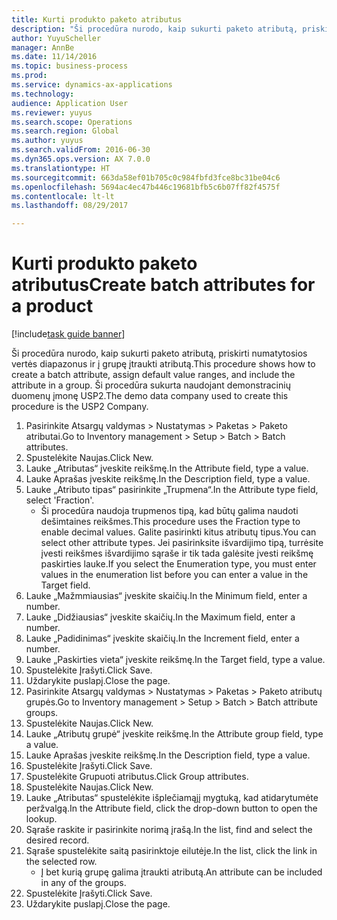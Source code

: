 ```yaml
--- 
title: Kurti produkto paketo atributus
description: "Ši procedūra nurodo, kaip sukurti paketo atributą, priskirti numatytosios vertės diapazonus ir į grupę įtraukti atributą."
author: YuyuScheller
manager: AnnBe
ms.date: 11/14/2016
ms.topic: business-process
ms.prod: 
ms.service: dynamics-ax-applications
ms.technology: 
audience: Application User
ms.reviewer: yuyus
ms.search.scope: Operations
ms.search.region: Global
ms.author: yuyus
ms.search.validFrom: 2016-06-30
ms.dyn365.ops.version: AX 7.0.0
ms.translationtype: HT
ms.sourcegitcommit: 663da58ef01b705c0c984fbfd3fce8bc31be04c6
ms.openlocfilehash: 5694ac4ec47b446c19681bfb5c6b07ff82f4575f
ms.contentlocale: lt-lt
ms.lasthandoff: 08/29/2017

---
```

# <a name="create-batch-attributes-for-a-product"></a><span data-ttu-id="ff761-103">Kurti produkto paketo atributus</span><span class="sxs-lookup"><span data-stu-id="ff761-103">Create batch attributes for a product</span></span>

[!include[task guide banner](../../includes/task-guide-banner.md)]

<span data-ttu-id="ff761-104">Ši procedūra nurodo, kaip sukurti paketo atributą, priskirti numatytosios vertės diapazonus ir į grupę įtraukti atributą.</span><span class="sxs-lookup"><span data-stu-id="ff761-104">This procedure shows how to create a batch attribute, assign default value ranges, and include the attribute in a group.</span></span> <span data-ttu-id="ff761-105">Ši procedūra sukurta naudojant demonstracinių duomenų įmonę USP2.</span><span class="sxs-lookup"><span data-stu-id="ff761-105">The demo data company used to create this procedure is the USP2 Company.</span></span>

1. <span data-ttu-id="ff761-106">Pasirinkite Atsargų valdymas > Nustatymas > Paketas > Paketo atributai.</span><span class="sxs-lookup"><span data-stu-id="ff761-106">Go to Inventory management > Setup > Batch > Batch attributes.</span></span>
2. <span data-ttu-id="ff761-107">Spustelėkite Naujas.</span><span class="sxs-lookup"><span data-stu-id="ff761-107">Click New.</span></span>
3. <span data-ttu-id="ff761-108">Lauke „Atributas“ įveskite reikšmę.</span><span class="sxs-lookup"><span data-stu-id="ff761-108">In the Attribute field, type a value.</span></span>
4. <span data-ttu-id="ff761-109">Lauke Aprašas įveskite reikšmę.</span><span class="sxs-lookup"><span data-stu-id="ff761-109">In the Description field, type a value.</span></span>
5. <span data-ttu-id="ff761-110">Lauke „Atributo tipas“ pasirinkite „Trupmena“.</span><span class="sxs-lookup"><span data-stu-id="ff761-110">In the Attribute type field, select 'Fraction'.</span></span>
    * <span data-ttu-id="ff761-111">Ši procedūra naudoja trupmenos tipą, kad būtų galima naudoti dešimtaines reikšmes.</span><span class="sxs-lookup"><span data-stu-id="ff761-111">This procedure uses the Fraction type to enable decimal values.</span></span> <span data-ttu-id="ff761-112">Galite pasirinkti kitus atributų tipus.</span><span class="sxs-lookup"><span data-stu-id="ff761-112">You can select other attribute types.</span></span> <span data-ttu-id="ff761-113">Jei pasirinksite išvardijimo tipą, turrėsite įvesti reikšmes išvardijimo sąraše ir tik tada galėsite įvesti reikšmę paskirties lauke.</span><span class="sxs-lookup"><span data-stu-id="ff761-113">If you select the Enumeration type, you must enter values in the enumeration list before you can enter a value in the Target field.</span></span>  
6. <span data-ttu-id="ff761-114">Lauke „Mažmmiausias“ įveskite skaičių.</span><span class="sxs-lookup"><span data-stu-id="ff761-114">In the Minimum field, enter a number.</span></span>
7. <span data-ttu-id="ff761-115">Lauke „Didžiausias“ įveskite skaičių.</span><span class="sxs-lookup"><span data-stu-id="ff761-115">In the Maximum field, enter a number.</span></span>
8. <span data-ttu-id="ff761-116">Lauke „Padidinimas“ įveskite skaičių.</span><span class="sxs-lookup"><span data-stu-id="ff761-116">In the Increment field, enter a number.</span></span>
9. <span data-ttu-id="ff761-117">Lauke „Paskirties vieta“ įveskite reikšmę.</span><span class="sxs-lookup"><span data-stu-id="ff761-117">In the Target field, type a value.</span></span>
10. <span data-ttu-id="ff761-118">Spustelėkite Įrašyti.</span><span class="sxs-lookup"><span data-stu-id="ff761-118">Click Save.</span></span>
11. <span data-ttu-id="ff761-119">Uždarykite puslapį.</span><span class="sxs-lookup"><span data-stu-id="ff761-119">Close the page.</span></span>
12. <span data-ttu-id="ff761-120">Pasirinkite Atsargų valdymas > Nustatymas > Paketas > Paketo atributų grupės.</span><span class="sxs-lookup"><span data-stu-id="ff761-120">Go to Inventory management > Setup > Batch > Batch attribute groups.</span></span>
13. <span data-ttu-id="ff761-121">Spustelėkite Naujas.</span><span class="sxs-lookup"><span data-stu-id="ff761-121">Click New.</span></span>
14. <span data-ttu-id="ff761-122">Lauke „Atributų grupė“ įveskite reikšmę.</span><span class="sxs-lookup"><span data-stu-id="ff761-122">In the Attribute group field, type a value.</span></span>
15. <span data-ttu-id="ff761-123">Lauke Aprašas įveskite reikšmę.</span><span class="sxs-lookup"><span data-stu-id="ff761-123">In the Description field, type a value.</span></span>
16. <span data-ttu-id="ff761-124">Spustelėkite Įrašyti.</span><span class="sxs-lookup"><span data-stu-id="ff761-124">Click Save.</span></span>
17. <span data-ttu-id="ff761-125">Spustelėkite Grupuoti atributus.</span><span class="sxs-lookup"><span data-stu-id="ff761-125">Click Group attributes.</span></span>
18. <span data-ttu-id="ff761-126">Spustelėkite Naujas.</span><span class="sxs-lookup"><span data-stu-id="ff761-126">Click New.</span></span>
19. <span data-ttu-id="ff761-127">Lauke „Atributas“ spustelėkite išplečiamąjį mygtuką, kad atidarytumėte peržvalgą.</span><span class="sxs-lookup"><span data-stu-id="ff761-127">In the Attribute field, click the drop-down button to open the lookup.</span></span>
20. <span data-ttu-id="ff761-128">Sąraše raskite ir pasirinkite norimą įrašą.</span><span class="sxs-lookup"><span data-stu-id="ff761-128">In the list, find and select the desired record.</span></span>
21. <span data-ttu-id="ff761-129">Sąraše spustelėkite saitą pasirinktoje eilutėje.</span><span class="sxs-lookup"><span data-stu-id="ff761-129">In the list, click the link in the selected row.</span></span>
    * <span data-ttu-id="ff761-130">Į bet kurią grupę galima įtraukti atributą.</span><span class="sxs-lookup"><span data-stu-id="ff761-130">An attribute can be included in any of the groups.</span></span>  
22. <span data-ttu-id="ff761-131">Spustelėkite Įrašyti.</span><span class="sxs-lookup"><span data-stu-id="ff761-131">Click Save.</span></span>
23. <span data-ttu-id="ff761-132">Uždarykite puslapį.</span><span class="sxs-lookup"><span data-stu-id="ff761-132">Close the page.</span></span>


